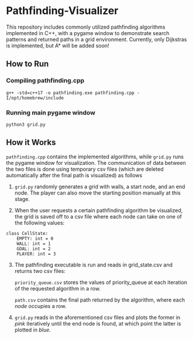 # Pathfinding-Visualizer
This repository includes commonly utilized pathfinding algorithms implemented in C++, with a pygame window to demonstrate search patterns and returned paths in a grid environment. Currently, only Dijkstras is implemented, but A* will be added soon!

## How to Run 

### Compiling pathfinding.cpp
`g++ -std=c++17 -o pathfinding.exe pathfinding.cpp -I/opt/homebrew/include`

### Running main pygame window
`python3 grid.py`

## How it Works
`pathfinding.cpp` contains the implemented algorithms, while `grid.py` runs the pygame window for visualization. The communication of data between the two files is done using temporary csv files (which are deleted automatically after the final path is visualized) as follows

1. `grid.py` randomly generates a grid with walls, a start node, and an end node. The player can also move the starting position manually at this stage.

2. When the user requests a certain pathfinding algorithm be visualized, the grid is saved off to a csv file where each node can take on one of the following values:
```
class CellState:
    EMPTY: int = 0
    WALL: int = 1
    GOAL: int = 2
    PLAYER: int = 3
```

3. The pathfinding executable is run and reads in grid_state.csv and returns two csv files:

   `priority_queue.csv` stores the values of priority_queue at each iteration of the requested algorithm in a row.

   `path.csv` contains the final path returned by the algorithm, where each *node* occupies a row.

3. `grid.py` reads in the aforementioned csv files and plots the former in *pink* iteratively until the end node is found, at which point the latter is plotted in *blue.*